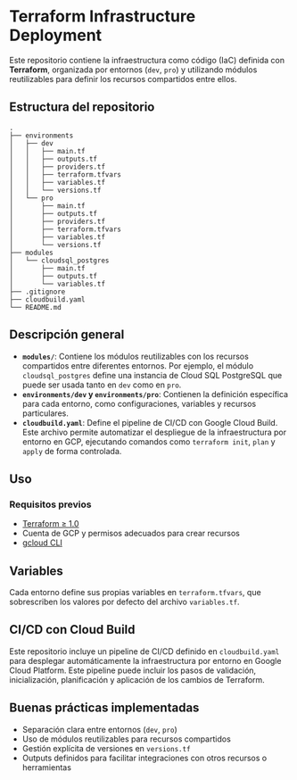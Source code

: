 # Terraform Infrastructure Deployment

Este repositorio contiene la infraestructura como código (IaC) definida con **Terraform**, organizada por entornos (`dev`, `pro`) y utilizando módulos reutilizables para definir los recursos compartidos entre ellos.

## Estructura del repositorio

```
.
├── environments
│   ├── dev
│   │   ├── main.tf
│   │   ├── outputs.tf
│   │   ├── providers.tf
│   │   ├── terraform.tfvars
│   │   ├── variables.tf
│   │   └── versions.tf
│   └── pro
│       ├── main.tf
│       ├── outputs.tf
│       ├── providers.tf
│       ├── terraform.tfvars
│       ├── variables.tf
│       └── versions.tf
├── modules
│   └── cloudsql_postgres
│       ├── main.tf
│       ├── outputs.tf
│       └── variables.tf
├── .gitignore
├── cloudbuild.yaml
└── README.md
```

## Descripción general

- **`modules/`**: Contiene los módulos reutilizables con los recursos compartidos entre diferentes entornos. Por ejemplo, el módulo `cloudsql_postgres` define una instancia de Cloud SQL PostgreSQL que puede ser usada tanto en `dev` como en `pro`.
- **`environments/dev` y `environments/pro`**: Contienen la definición específica para cada entorno, como configuraciones, variables y recursos particulares.
- **`cloudbuild.yaml`**: Define el pipeline de CI/CD con Google Cloud Build. Este archivo permite automatizar el despliegue de la infraestructura por entorno en GCP, ejecutando comandos como `terraform init`, `plan` y `apply` de forma controlada.

## Uso

### Requisitos previos

- [Terraform ≥ 1.0](https://www.terraform.io/downloads)
- Cuenta de GCP y permisos adecuados para crear recursos
- [gcloud CLI](https://cloud.google.com/sdk/docs/install)

## Variables

Cada entorno define sus propias variables en `terraform.tfvars`, que sobrescriben los valores por defecto del archivo `variables.tf`.

## CI/CD con Cloud Build

Este repositorio incluye un pipeline de CI/CD definido en `cloudbuild.yaml` para desplegar automáticamente la infraestructura por entorno en Google Cloud Platform. Este pipeline puede incluir los pasos de validación, inicialización, planificación y aplicación de los cambios de Terraform.

## Buenas prácticas implementadas

- Separación clara entre entornos (`dev`, `pro`)
- Uso de módulos reutilizables para recursos compartidos
- Gestión explícita de versiones en `versions.tf`
- Outputs definidos para facilitar integraciones con otros recursos o herramientas

